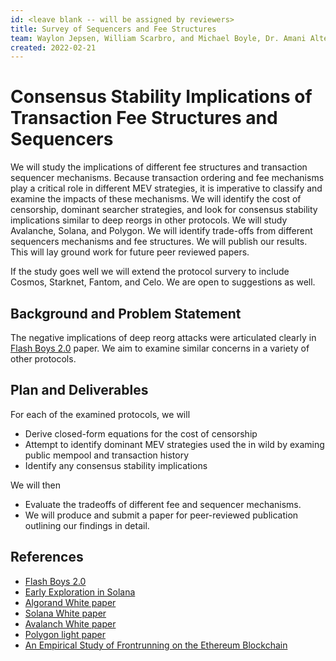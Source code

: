 ```yaml
---
id: <leave blank -- will be assigned by reviewers>
title: Survey of Sequencers and Fee Structures
team: Waylon Jepsen, William Scarbro, and Michael Boyle, Dr. Amani Alterweh will lead the study.
created: 2022-02-21
---
```


# Consensus Stability Implications of Transaction Fee Structures and Sequencers
  
We will study the implications of different fee structures and transaction sequencer mechanisms. Because transaction ordering and fee mechanisms play a critical role in different MEV strategies, it is imperative to classify and examine the impacts of these mechanisms. We will identify the cost of censorship, dominant searcher strategies, and look for consensus stability implications similar to deep reorgs in other protocols. We will study Avalanche, Solana, and Polygon. We will identify trade-offs from different sequencers mechanisms and fee structures. We will publish our results. This will lay ground work for future peer reviewed papers.
  
If the study goes well we will extend the protocol survery to include Cosmos, Starknet, Fantom, and Celo. We are open to suggestions as well. 

## Background and Problem Statement
  
The negative implications of deep reorg attacks were articulated clearly in [Flash Boys 2.0](https://arxiv.org/abs/1904.05234) paper. We aim to examine similar concerns in a variety of other protocols. 

## Plan and Deliverables
  
For each of the examined protocols, we will
- Derive closed-form equations for the cost of censorship
- Attempt to identify dominant MEV strategies used the in wild by examing public mempool and transaction history
- Identify any consensus stability implications

We will then
  
- Evaluate the tradeoffs of different fee and sequencer mechanisms. 
- We will produce and submit a paper for peer-reviewed publication outlining our findings in detail.

## References
- [Flash Boys 2.0](https://arxiv.org/abs/1904.05234)
- [Early Exploration in Solana](https://utonium.medium.com/mev-in-solana-an-early-exploration-4d7421b1f49b)
- [Algorand White paper](https://arxiv.org/abs/1607.01341)
- [Solana White paper](https://solana.com/solana-whitepaper.pdf)
- [Avalanch White paper](https://assets.website-files.com/5d80307810123f5ffbb34d6e/6009805681b416f34dcae012_Avalanche%20Consensus%20Whitepaper.pdf)
- [Polygon light paper](https://polygon.technology/lightpaper-polygon.pdf)
- [An Empirical Study of Frontrunning on the Ethereum Blockchain](https://arxiv.org/abs/2102.03347)
